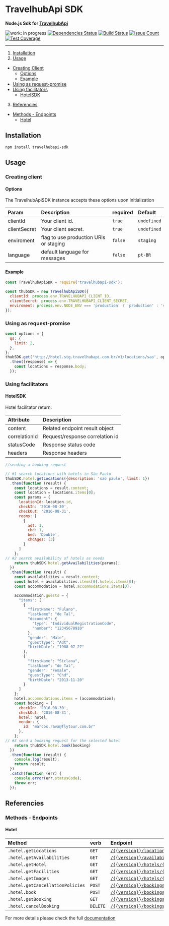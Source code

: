 # TravelhubApi SDK

**Node.js Sdk for [TravelhubApi](#)**

![work: in progress](https://img.shields.io/badge/work-in%20progress-orange.svg)
[![Dependencies Status](https://david-dm.org/travelhubapi/travelhubapi-node-sdk.svg)](https://david-dm.org/travelhubapi/travelhubapi-node-sdk)
[![Build Status](https://travis-ci.org/travelhubapi/travelhubapi-node-sdk.svg)](https://travis-ci.org/travelhubapi/travelhubapi-node-sdk)
[![Issue Count](https://codeclimate.com/github/travelhubapi/travelhubapi-node-sdk/badges/issue_count.svg)](https://codeclimate.com/github/travelhubapi/travelhubapi-node-sdk)
[![Test Coverage](https://codeclimate.com/github/travelhubapi/travelhubapi-node-sdk/badges/coverage.svg)](https://codeclimate.com/github/travelhubapi/travelhubapi-node-sdk/coverage)

---

1. [Installation](#installation)
2. [Usage](#usage)
  - [Creating Client](#creating-client)
    - [Options](#options)
    - [Example](#example)
  - [Using as request-promise](#using-as-request-promise)
  - [Using facilitators](#using-facilitators)
    - [HotelSDK](#hotelSDK)
3. [Referencies](#referencies)
  - [Methods - Endpoints](#methods-endpoints)
    - [Hotel](#hotel)
## Installation

```
npm install travelhubapi-sdk
```

## Usage

### Creating client

#### Options

The TravelhubApiSDK instance accepts these options upon initialization

| Param                            | Description     |required   |Default         |
|:---------------------------------|:----------------|:----------|:---------------|
|clientId                          |Your client id.  |```true``` | ```undefined```|
|clientSecret                    |Your client secret.|```true``` | ```undefined```|
|enviroment | flag to use production URls or staging |```false```|```staging```     |
|language                      | default language for messages |```false```| ```pt-BR```       |

#### Example

```js
const TravelhubApiSDK = require('travelhubapi-sdk');

const thubSDK = new TravelhubApiSDK({
  clientId: process.env.TRAVELHUBAPI_CLIENT_ID,
  clientSecret: process.env.TRAVELHUBAPI_CLIENT_SECRET,
  enviroment: process.env.NODE_ENV === 'production' ? 'production' : 'staging', //default: will use staging urls
});
```

### Using as request-promise

```js
const options = {
  qs: {
    limit: 2,
  },
};
thubSDK.get('http://hotel.stg.travelhubapi.com.br/v1/locations/sao', options)
  .then((response) => {
    const locations = response.body;
  });
```

### Using facilitators

#### HotelSDK

Hotel facilitator return:

| Attribute     | Description
|:--------------|:------------
| content       | Related endpoint result object
| correlationId | Request/response correlation id
| statusCode    | Response status code
| headers       | Response headers

```js
//sending a booking request

// #1 search locations with hotels in São Paulo
thubSDK.hotel.getLocations({description: 'sao paulo', limit: 1})
  .then(function (result) {
    const locations = result.content;
    const location = locations.items[0];
    const params = {
      locationId: location.id,
      checkIn: '2016-08-30',
      checkOut: '2016-08-31',
      rooms: [
        {
          adt: 1,
          chd: 1,
          bed: 'Double',
          chdAges: [3]
        }
      ]
    };
// #2 search availability of hotels as needs
    return thubSDK.hotel.getAvailabilities(params);
  })
  .then(function (result) {
    const availabilities = result.content;
    const hotel = availabilities.items[0].hotels.items[0];
    const accommodation = hotel.accommodations.items[0];

    accommodation.guests = {
      "items": [
        {
          "firstName": "Fulano",
          "lastName": "de Tal",
          "document": {
            "type": "IndividualRegistrationCode",
            "number": "12345678910"
          },
          "gender": "Male",
          "guestType": "Adt",
          "birthDate": "1988-07-27"
        },
        {
          "firstName": "Siclana",
          "lastName": "de Tal",
          "gender": "Female",
          "guestType": "Chd",
          "birthDate": "2013-11-20"
        }
      ]
    };
    hotel.accommodations.items = [accommodation];
    const booking = {
      checkIn: '2016-08-30',
      checkOut: '2016-08-31',
      hotel: hotel,
      vendor: {
        id: "marcos.rava@flytour.com.br"
      },
    };
// #3 send a booking request for the selected hotel
    return thubSDK.hotel.book(booking)
  })
  .then(function (result) {
    console.log(result);
    return result;
  })
  .catch(function (err) {
    console.error(err.statusCode);
    throw err;
  });
```

## Referencies

### Methods - Endpoints

#### Hotel

| Method                        | verb | Endpoint                                        |
|:------------------------------|:-----|:------------------------------------------------|
|`.hotel.getLocations`      |`GET`| [`/{{version}}/locations/{{description}}`](#) |
|`.hotel.getAvailabilities` |`GET`| [`/{{version}}/availabilities/{{locationId}}/{{checkIn}}/{{checkOut}}`](#) |
|`.hotel.getHotel`               |`GET`| [`/{{version}}/hotels/{{track}}`](#) |
|`.hotel.getFacilities`     |`GET`| [`/{{version}}/hotels/{{track}}/facilities`](#) |
|`.hotel.getImages`         |`GET`| [`/{{version}}/hotels/{{track}}/images`](#) |
|`.hotel.getCancellationPolicies` |`POST`| [`/{{version}}/bookings/{{checkIn}}/{{checkOut}}/cancellationPolicies`](#) |
|`.hotel.book`              |`POST`| [`/{{version}}/bookings`](#) |
|`.hotel.getBooking`              |`GET`| [`/{{version}}/bookings{{track}}`](#) |
|`.hotel.cancelBooking`              |`DELETE`| [`/{{version}}/bookings/{{track}}/{{vendorId}}`](#) |

For more details please check the full [documentation](#)





